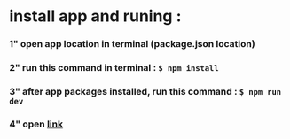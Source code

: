 # install app and runing :
### 1" open app location in terminal (package.json location)
### 2" run this command in terminal : `$ npm install `
### 3" after app packages installed, run this command : `$ npm run dev `
### 4" open [link](http://localhost:3000/)
